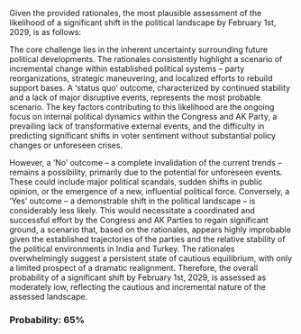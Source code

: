 Given the provided rationales, the most plausible assessment of the likelihood of a significant shift in the political landscape by February 1st, 2029, is as follows:

The core challenge lies in the inherent uncertainty surrounding future political developments. The rationales consistently highlight a scenario of incremental change within established political systems – party reorganizations, strategic maneuvering, and localized efforts to rebuild support bases. A ‘status quo’ outcome, characterized by continued stability and a lack of major disruptive events, represents the most probable scenario. The key factors contributing to this likelihood are the ongoing focus on internal political dynamics within the Congress and AK Party, a prevailing lack of transformative external events, and the difficulty in predicting significant shifts in voter sentiment without substantial policy changes or unforeseen crises. 

However, a ‘No’ outcome – a complete invalidation of the current trends – remains a possibility, primarily due to the potential for unforeseen events. These could include major political scandals, sudden shifts in public opinion, or the emergence of a new, influential political force. Conversely, a ‘Yes’ outcome – a demonstrable shift in the political landscape – is considerably less likely. This would necessitate a coordinated and successful effort by the Congress and AK Parties to regain significant ground, a scenario that, based on the rationales, appears highly improbable given the established trajectories of the parties and the relative stability of the political environments in India and Turkey. The rationales overwhelmingly suggest a persistent state of cautious equilibrium, with only a limited prospect of a dramatic realignment. Therefore, the overall probability of a significant shift by February 1st, 2029, is assessed as moderately low, reflecting the cautious and incremental nature of the assessed landscape.

### Probability: 65%